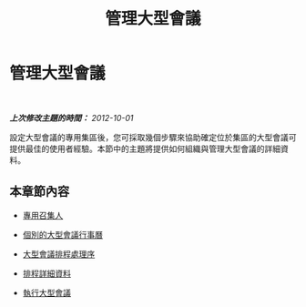 ﻿---
title: 管理大型會議
TOCTitle: 管理大型會議
ms:assetid: b2112f12-b548-4e71-a3a3-8c14c6bb0de9
ms:mtpsurl: https://technet.microsoft.com/zh-tw/library/JJ205177(v=OCS.15)
ms:contentKeyID: 49292036
ms.date: 08/24/2015
mtps_version: v=OCS.15
ms.translationtype: HT
---

# 管理大型會議

 

_**上次修改主題的時間：** 2012-10-01_

設定大型會議的專用集區後，您可採取幾個步驟來協助確定位於集區的大型會議可提供最佳的使用者經驗。本節中的主題將提供如何組織與管理大型會議的詳細資料。

## 本章節內容

  - [專用召集人](lync-server-2013-dedicated-meeting-organizers.md)

  - [個別的大型會議行事曆](lync-server-2013-separate-large-meeting-calendar.md)

  - [大型會議排程處理序](lync-server-2013-large-meeting-scheduling-process.md)

  - [排程詳細資料](lync-server-2013-scheduling-details-for-meetings.md)

  - [執行大型會議](lync-server-2013-running-large-meetings.md)

